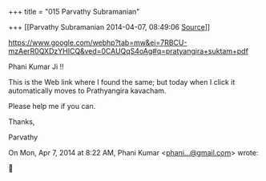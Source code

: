 +++
title = "015 Parvathy Subramanian"

+++
[[Parvathy Subramanian	2014-04-07, 08:49:06 [Source](https://groups.google.com/g/samskrita/c/oZuA18X4ScM)]]



<https://www.google.com/webhp?tab=mw&ei=7RBCU-mzAerR0QXDzYHICQ&ved=0CAUQqS4oAg#q=pratyangira+suktam+pdf>  

  

Phani Kumar Ji !!

  

This is the Web link where I found the same; but today when I click it automatically moves to Prathyangira kavacham.

  

Please help me if you can.

  

Thanks,

  

Parvathy

  
  

On Mon, Apr 7, 2014 at 8:22 AM, Phani Kumar \<[phani...@gmail.com]()\> wrote:  



